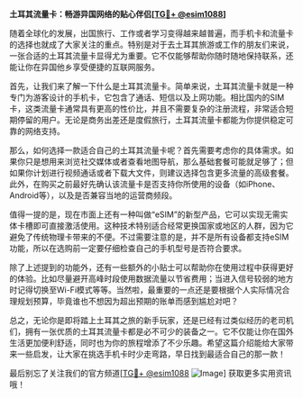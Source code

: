 **土耳其流量卡：畅游异国网络的贴心伴侣[[TG💪+ @esim1088](https://t.me/s/esim1088)]**

随着全球化的发展，出国旅行、工作或者学习变得越来越普遍，而手机卡和流量卡的选择也就成了大家关注的重点。特别是对于去土耳其旅游或工作的朋友们来说，一张合适的土耳其流量卡显得尤为重要。它不仅能够帮助你随时随地保持联系，还能让你在异国他乡享受便捷的互联网服务。

首先，让我们来了解一下什么是土耳其流量卡。简单来说，土耳其流量卡就是一种专门为游客设计的手机卡，它包含了通话、短信以及上网功能。相比国内的SIM卡，这类流量卡通常具有更高的性价比，并且不需要复杂的注册流程，非常适合短期停留的用户。无论是商务出差还是度假旅行，土耳其流量卡都能为你提供稳定可靠的网络支持。

那么，如何选择一款适合自己的土耳其流量卡呢？首先需要考虑你的具体需求。如果你只是想用来浏览社交媒体或者查看地图导航，那么基础套餐可能就足够了；但如果你计划进行视频通话或者下载大文件，则建议选择包含更多流量的高级套餐。此外，在购买之前最好先确认该流量卡是否支持你所使用的设备（如iPhone、Android等），以及是否兼容当地的运营商频段。

值得一提的是，现在市面上还有一种叫做“eSIM”的新型产品，它可以实现无需实体卡槽即可直接激活使用。这种技术特别适合经常更换国家或地区的人群，因为它避免了传统物理卡带来的不便。不过需要注意的是，并不是所有设备都支持eSIM功能，所以在选购前一定要仔细检查自己的手机型号是否符合要求。

除了上述提到的功能外，还有一些额外的小贴士可以帮助你在使用过程中获得更好的体验。比如尽量避开高峰时段使用数据流量以节省费用；当进入信号较弱的地方时记得切换至Wi-Fi模式等等。当然啦，最重要的一点还是要根据个人实际情况合理规划预算，毕竟谁也不想因为超出预期的账单而感到尴尬对吧？

总之，无论你是即将踏上土耳其之旅的新手玩家，还是已经有过类似经历的老司机们，拥有一张优质的土耳其流量卡都是必不可少的装备之一。它不仅能让你在国外生活更加便利舒适，同时也为你的旅程增添了不少乐趣。希望这篇介绍能给大家带来一些启发，让大家在挑选手机卡时少走弯路，早日找到最适合自己的那一款！

最后别忘了关注我们的官方频道[[TG💪+ @esim1088](https://t.me/s/esim1088) ![Image](https://i.postimg.cc/4NQfJmqS/Snipaste-2025-05-13-00-14-12.png)] 获取更多实用资讯哦！